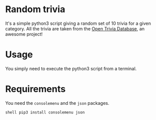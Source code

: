 # Random trivia

It's a simple python3 script giving a random set of 10 trivia for a given category. All the trivia are taken from the [Open Trivia Database](https://opentdb.com/), an awesome project!

# Usage

You simply need to execute the python3 script from a terminal.

# Requirements

You need the `consolemenu` and the `json` packages.

`shell pip3 install consolemenu json`
